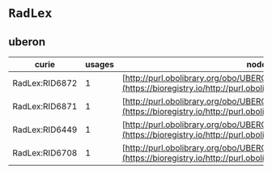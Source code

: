 # `RadLex`

## uberon

| curie          |   usages | nodes                                                                                                                 |
|----------------|----------|-----------------------------------------------------------------------------------------------------------------------|
| RadLex:RID6872 |        1 | [http://purl.obolibrary.org/obo/UBERON:0035922](https://bioregistry.io/http://purl.obolibrary.org/obo/UBERON:0035922) |
| RadLex:RID6871 |        1 | [http://purl.obolibrary.org/obo/UBERON:0035926](https://bioregistry.io/http://purl.obolibrary.org/obo/UBERON:0035926) |
| RadLex:RID6449 |        1 | [http://purl.obolibrary.org/obo/UBERON:0035933](https://bioregistry.io/http://purl.obolibrary.org/obo/UBERON:0035933) |
| RadLex:RID6708 |        1 | [http://purl.obolibrary.org/obo/UBERON:0035939](https://bioregistry.io/http://purl.obolibrary.org/obo/UBERON:0035939) |
